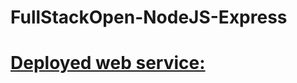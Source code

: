 # FullStackOpen-NodeJS-Express

# [Deployed web service:](https://fullstackopen-nodejs-express.onrender.com/)
